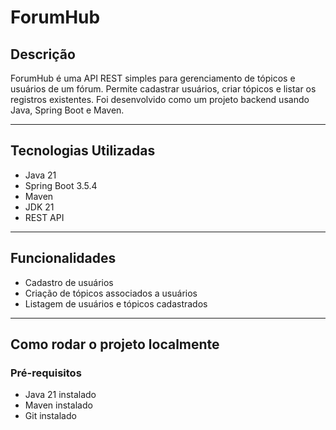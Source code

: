 # ForumHub

## Descrição
ForumHub é uma API REST simples para gerenciamento de tópicos e usuários de um fórum. Permite cadastrar usuários, criar tópicos e listar os registros existentes. Foi desenvolvido como um projeto backend usando Java, Spring Boot e Maven.

---

## Tecnologias Utilizadas

- Java 21  
- Spring Boot 3.5.4  
- Maven  
- JDK 21  
- REST API  

---

## Funcionalidades

- Cadastro de usuários  
- Criação de tópicos associados a usuários  
- Listagem de usuários e tópicos cadastrados  

---

## Como rodar o projeto localmente

### Pré-requisitos

- Java 21 instalado  
- Maven instalado  
- Git instalado  
